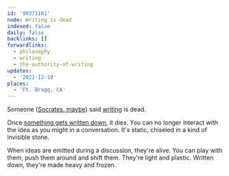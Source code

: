```yaml
---
id: '99371161'
node: Writing is dead
indexed: false
daily: false
backlinks: []
forwardlinks:
  - philosophy
  - writing
  - the-authority-of-writing
updates:
  - '2021-12-18'
places:
  - 'Ft. Bragg, CA'
---
```


Someone ([Socrates, maybe](philosophy.md)) said [writing](writing.md) is dead.

Once [something gets written down](the-authority-of-writing.md), it dies. You can no longer interact with the idea as you might in a conversation. It's static, chiseled in a kind of invisible stone.

When ideas are emitted during a discussion, they're alive. You can play with them, push them around and shift them. They're light and plastic. Written down, they're made heavy and frozen.
